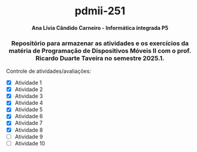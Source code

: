 <h1 align="center"> pdmii-251 </h1>
<h4 align="center"> Ana Lívia Cândido Carneiro - Informática integrada P5 </h4>
<h3 align="center"> Repositório para armazenar as atividades e os exercícios da matéria de Programação de Dispositivos Móveis II com o prof. Ricardo Duarte Taveira no semestre 2025.1.</h3>

Controle de atividades/avaliações:
- [X] Atividade 1
- [X] Atividade 2
- [X] Atividade 3
- [X] Atividade 4
- [X] Atividade 5
- [X] Atividade 6
- [X] Atividade 7
- [X] Atividade 8
- [ ] Atividade 9
- [ ] Atividade 10
